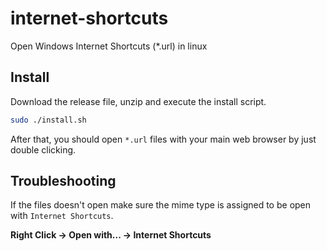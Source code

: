 # internet-shortcuts
Open Windows Internet Shortcuts (*.url) in linux

## Install
Download the release file, unzip and execute the install script.
```bash
sudo ./install.sh
```
After that, you should open `*.url` files with your main web browser by just double clicking.

## Troubleshooting
If the files doesn't open make sure the mime type is assigned to be open with `Internet Shortcuts`.

**Right Click -> Open with... -> Internet Shortcuts**
